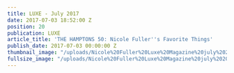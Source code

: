 ```yaml
---
title: LUXE - July 2017
date: 2017-07-03 18:52:00 Z
position: 20
publication: LUXE
article_title: 'THE HAMPTONS 50: Nicole Fuller''s Favorite Things'
publish_date: 2017-07-03 00:00:00 Z
thumbnail_image: "/uploads/Nicole%20Fuller%20Luxe%20Magazine%20july%202017%20Hamptons%20Insider%20quote.jpg"
fullsize_image: "/uploads/Nicole%20Fuller%20Luxe%20Magazine%20july%202017%20Hamptons%20Insider%20quote.jpg"
---
```


